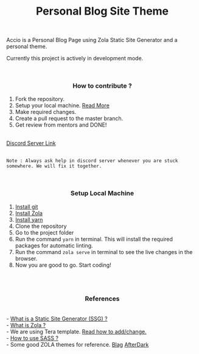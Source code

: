 # <div align="center">Personal Blog Site Theme</div>

<br/>

Accio is a Personal Blog Page using Zola Static Site Generator and a personal theme.

Currently this project is actively in development mode.

<br/>

### <div align="center">How to contribute ?</div>

1. Fork the repository.
2. Setup your local machine. <a href="#setup">Read More</a>
3. Make required changes.
4. Create a pull request to the master branch.
5. Get review from mentors and DONE!

<br/>
<a href="https://discord.gg/6pGdW2rg">Discord Server Link</a>
<br/><br/>

```
Note : Always ask help in discord server whenever you are stuck somewhere. We will fix it together.
```

<br/>

### <div align="center" id="setup">Setup Local Machine</div>

1. <a href="https://github.com/kossiitkgp/Git-and-Github-2021/blob/main/installation.md">Install git</a>
2. <a href="https://www.getzola.org/documentation/getting-started/installation/">Install Zola</a>
3. <a href="https://yarnpkg.com/en/">Install yarn</a>
4. Clone the repository
5. Go to the project folder
6. Run the command `yarn` in terminal. This will install the required packages for automatic linting.
7. Run the command `zola serve` in terminal to see the live changes in the browser.
8. Now you are good to go. Start coding!

<br/><br/>

### <div align="center" id="setup">References</div>

<br/>
- <a href="https://www.cloudflare.com/en-in/learning/performance/static-site-generator/">What is a Static Site Generator (SSG) ?</a>
<br/>
- <a href="https://www.getzola.org/">What is Zola ?</a>
<br/>
- We are using Tera template. <a href="https://tera.netlify.app/docs/#templates">Read how to add/change.</a>
<br/>
- <a href="https://sass-lang.com/documentation">How to use SASS ?</a>
<br/>
- Some good ZOLA themes for reference. <a href="https://github.com/xypnox/blag">Blag</a> <a href="https://github.com/getzola/after-dark">AfterDark</a>
